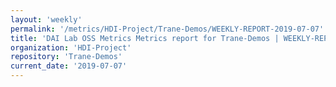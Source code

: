 ```yaml
---
layout: 'weekly'
permalink: '/metrics/HDI-Project/Trane-Demos/WEEKLY-REPORT-2019-07-07'
title: 'DAI Lab OSS Metrics Metrics report for Trane-Demos | WEEKLY-REPORT-2019-07-07'
organization: 'HDI-Project'
repository: 'Trane-Demos'
current_date: '2019-07-07'
---
```

